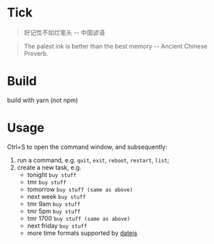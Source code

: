 # Tick

> 好记性不如烂笔头 -- 中国谚语

> The palest ink is better than the best memory -- Ancient Chinese Proverb.

# Build

build with yarn (not npm)

# Usage

Ctrl+S to open the command window, and subsequently:

1. run a command, e.g. `quit`, `exit`, `reboot`, `restart`, `list`;
2. create a new task, e.g.
   - tonight `buy stuff`
   - tmr `buy stuff`
   - tomorrow `buy stuff (same as above)`
   - next week `buy stuff`
   - tmr 9am `buy stuff`
   - tmr 5pm `buy stuff`
   - tmr 1700 `buy stuff (same as above)`
   - next friday `buy stuff`
   - more time formats supported by [datejs](https://github.com/datejs/Datejs#parsing)
